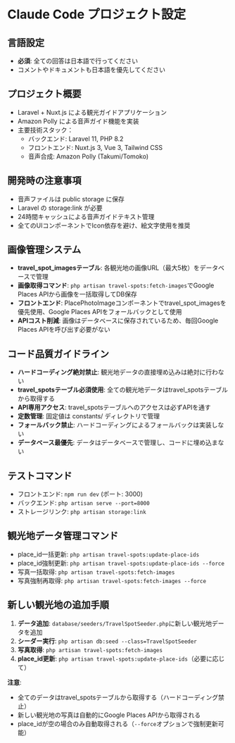 # Claude Code プロジェクト設定

## 言語設定
- **必須**: 全ての回答は日本語で行ってください
- コメントやドキュメントも日本語を優先してください

## プロジェクト概要
- Laravel + Nuxt.js による観光ガイドアプリケーション
- Amazon Polly による音声ガイド機能を実装
- 主要技術スタック：
  - バックエンド: Laravel 11, PHP 8.2
  - フロントエンド: Nuxt.js 3, Vue 3, Tailwind CSS
  - 音声合成: Amazon Polly (Takumi/Tomoko)

## 開発時の注意事項
- 音声ファイルは public storage に保存
- Laravel の storage:link が必要
- 24時間キャッシュによる音声ガイドテキスト管理
- 全てのUIコンポーネントでIcon依存を避け、絵文字使用を推奨

## 画像管理システム
- **travel_spot_imagesテーブル**: 各観光地の画像URL（最大5枚）をデータベースで管理
- **画像取得コマンド**: `php artisan travel-spots:fetch-images`でGoogle Places APIから画像を一括取得してDB保存
- **フロントエンド**: PlacePhotoImageコンポーネントでtravel_spot_imagesを優先使用、Google Places APIをフォールバックとして使用
- **APIコスト削減**: 画像はデータベースに保存されているため、毎回Google Places APIを呼び出す必要がない

## コード品質ガイドライン
- **ハードコーディング絶対禁止**: 観光地データの直接埋め込みは絶対に行わない
- **travel_spotsテーブル必須使用**: 全ての観光地データはtravel_spotsテーブルから取得する
- **API専用アクセス**: travel_spotsテーブルへのアクセスは必ずAPIを通す
- **定数管理**: 固定値は constants/ ディレクトリで管理
- **フォールバック禁止**: ハードコーディングによるフォールバックは実装しない
- **データベース最優先**: データはデータベースで管理し、コードに埋め込まない

## テストコマンド
- フロントエンド: `npm run dev` (ポート: 3000)
- バックエンド: `php artisan serve --port=8000`
- ストレージリンク: `php artisan storage:link`

## 観光地データ管理コマンド
- place_id一括更新: `php artisan travel-spots:update-place-ids`
- place_id強制更新: `php artisan travel-spots:update-place-ids --force`
- 写真一括取得: `php artisan travel-spots:fetch-images`
- 写真強制再取得: `php artisan travel-spots:fetch-images --force`

## 新しい観光地の追加手順
1. **データ追加**: `database/seeders/TravelSpotSeeder.php`に新しい観光地データを追加
2. **シーダー実行**: `php artisan db:seed --class=TravelSpotSeeder`
3. **写真取得**: `php artisan travel-spots:fetch-images`
4. **place_id更新**: `php artisan travel-spots:update-place-ids`（必要に応じて）

**注意**: 
- 全てのデータはtravel_spotsテーブルから取得する（ハードコーディング禁止）
- 新しい観光地の写真は自動的にGoogle Places APIから取得される
- place_idが空の場合のみ自動取得される（`--force`オプションで強制更新可能）